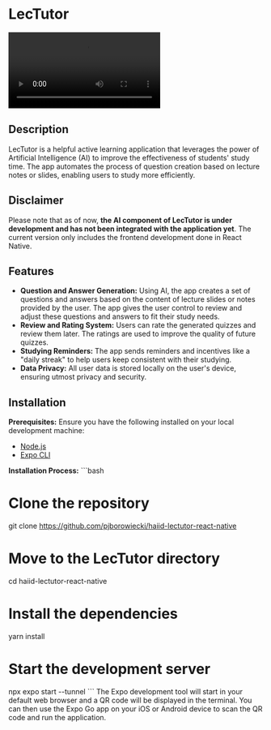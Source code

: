 # LecTutor

![Lectutor vod](https://raw.githubusercontent.com/pjborowiecki/haiid-lectutor-react-native/more-fixes/img/lectutor.mp4)

## Description
LecTutor is a helpful active learning application that leverages the power of Artificial Intelligence (AI) to improve the effectiveness of students' study time. The app automates the process of question creation based on lecture notes or slides, enabling users to study more efficiently.

## Disclaimer
Please note that as of now, **the AI component of LecTutor is under development and has not been integrated with the application yet**. The current version only includes the frontend development done in React Native.

## Features
- **Question and Answer Generation:** Using AI, the app creates a set of questions and answers based on the content of lecture slides or notes provided by the user. The app gives the user control to review and adjust these questions and answers to fit their study needs.
- **Review and Rating System:** Users can rate the generated quizzes and review them later. The ratings are used to improve the quality of future quizzes.
- **Studying Reminders:** The app sends reminders and incentives like a "daily streak" to help users keep consistent with their studying.
- **Data Privacy:** All user data is stored locally on the user's device, ensuring utmost privacy and security.

## Installation
**Prerequisites:**
Ensure you have the following installed on your local development machine:
- [Node.js](https://nodejs.org/)
- [Expo CLI](https://docs.expo.dev/get-started/installation/)

**Installation Process:**
\```bash
# Clone the repository
git clone https://github.com/pjborowiecki/haiid-lectutor-react-native

# Move to the LecTutor directory
cd haiid-lectutor-react-native

# Install the dependencies
yarn install

# Start the development server
npx expo start --tunnel
\```
The Expo development tool will start in your default web browser and a QR code will be displayed in the terminal. You can then use the Expo Go app on your iOS or Android device to scan the QR code and run the application. 

